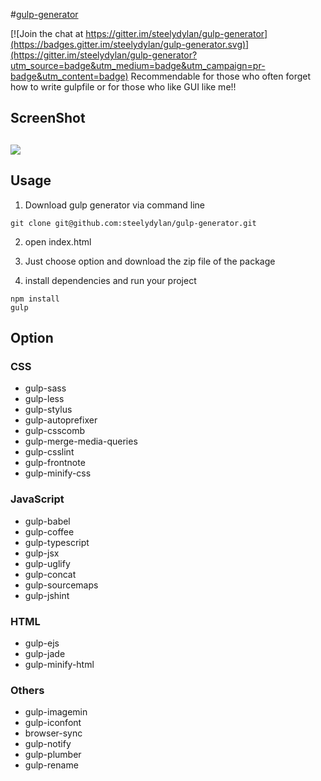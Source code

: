 #[gulp-generator](http://steelydylan.github.io/gulp-generator/)

[![Join the chat at https://gitter.im/steelydylan/gulp-generator](https://badges.gitter.im/steelydylan/gulp-generator.svg)](https://gitter.im/steelydylan/gulp-generator?utm_source=badge&utm_medium=badge&utm_campaign=pr-badge&utm_content=badge)
Recommendable for those who often forget how to write gulpfile or for those who like GUI like me!!

ScreenShot
--------
<img src="https://raw.github.com/steelydylan/gulp-generator/master/screenShot.png"></img>
--------

Usage
--------

1. Download gulp generator via command line

```
git clone git@github.com:steelydylan/gulp-generator.git
```
2. open index.html

3. Just choose option and download the zip file of the package

4. install dependencies and run your project

```
npm install
gulp
```

Option
--------

### CSS

- gulp-sass
- gulp-less
- gulp-stylus
- gulp-autoprefixer
- gulp-csscomb
- gulp-merge-media-queries
- gulp-csslint
- gulp-frontnote
- gulp-minify-css

### JavaScript

- gulp-babel
- gulp-coffee
- gulp-typescript
- gulp-jsx
- gulp-uglify
- gulp-concat
- gulp-sourcemaps
- gulp-jshint

### HTML

- gulp-ejs
- gulp-jade
- gulp-minify-html

### Others

- gulp-imagemin
- gulp-iconfont
- browser-sync
- gulp-notify
- gulp-plumber
- gulp-rename





